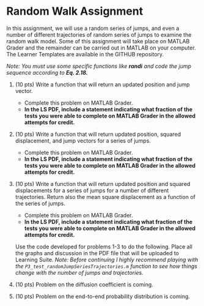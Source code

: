 # Random Walk Assignment


In this assignment, we will use a random series of jumps, and even a number of different trajectories of random series of jumps to examine the random walk model. Some of this assignment will take place on MATLAB Grader and the remainder can be carried out in MATLAB on your computer. The Learner Templates are available in the GITHUB repository.

_Note: You must use some specific functions like **randi** and code the jump sequence according to **Eq. 2.18.**_

1.	(10 pts) Write a function that will return an updated position and jump vector. 
    * Complete this problem on MATLAB Grader.
    * **In the LS PDF, include a statement indicating what fraction of the tests you were able to complete on MATLAB Grader in the allowed attempts for credit.**

2.	(10 pts) Write a function that will return updated position, squared displacement, and jump vectors for a series of jumps.
    * Complete this problem on MATLAB Grader.
    * **In the LS PDF, include a statement indicating what fraction of the tests you were able to complete on MATLAB Grader in the allowed attempts for credit.**

3.	(10 pts) Write a function that will return updated position and squared displacements for a series of jumps for a number of different trajectories. Return also the mean square displacement as a function of the series of jumps.
    * Complete this problem on MATLAB Grader.
    * **In the LS PDF, include a statement indicating what fraction of the tests you were able to complete on MATLAB Grader in the allowed attempts for credit.**

    Use the code developed for problems 1-3 to do the following. Place all the graphs and discussion in the PDF file that will be uploaded to Learning Suite.  *Note: Before continuing I highly recommend playing with the `P3_test_randomJumpSeriesTrajectories.m` function to see how things change with the number of jumps and trajectories.*


4.	(10 pts) Problem on the diffusion coefficient is coming.

5.	(10 pts) Problem on the end-to-end probability distribution is coming.
